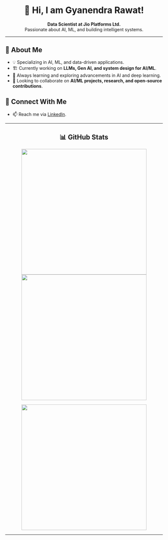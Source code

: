 <h1 align="center">👋 Hi, I am Gyanendra Rawat!</h1>

<p align="center">
    <strong>Data Scientist at Jio Platforms Ltd.</strong><br>
    Passionate about AI, ML, and building intelligent systems.
</p>

<hr>

<h2>🚀 About Me</h2>
<ul>
    <li>💡 Specializing in AI, ML, and data-driven applications.</li>
    <li>🏗️ Currently working on <strong>LLMs, Gen AI, and system design for AI/ML</strong>.</li>
    <li>📖 Always learning and exploring advancements in AI and deep learning.</li>
    <li>🤝 Looking to collaborate on <strong>AI/ML projects, research, and open-source contributions</strong>.</li>
</ul>

<h2>📌 Connect With Me</h2>
<ul>
<!--     <li>🌐 Visit my <a href="https://pratik-kumar.netlify.app/">Portfolio</a> for more details.</li> -->
<!--     <li>✍️ Read my articles on <a href="https://pr2tik1.medium.com/">Medium</a>.</li> -->
    <li>📫 Reach me via <a href="https://www.linkedin.com/in/gyanendra-rawat-84477a191/">LinkedIn</a>.</li>
</ul>

<hr>

<h2 align="center">📊 GitHub Stats</h2>
<p align="center">
    <img src="https://github-readme-stats.vercel.app/api?username=your-github-username&show_icons=true&theme=dark" width="400">
    <img src="https://github-readme-streak-stats.herokuapp.com?user=your-github-username&theme=dark&hide_border=true" width="400">
</p>

<p align="center">
    <img src="https://github-readme-stats.vercel.app/api/top-langs/?username=your-github-username&layout=compact&theme=dark" width="400">
</p>

<hr>
